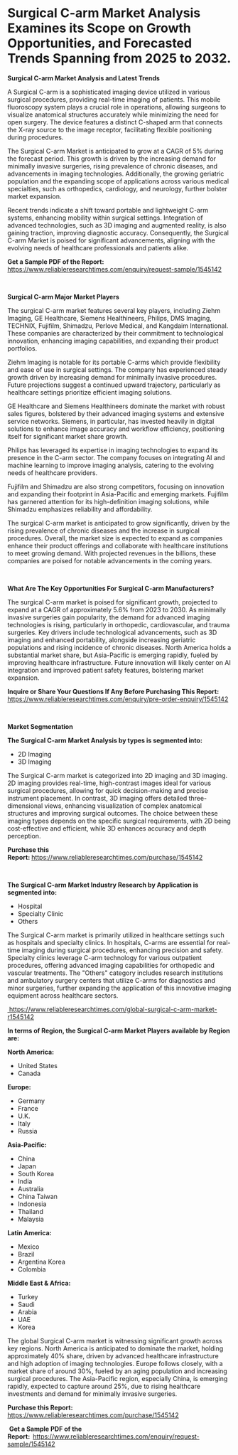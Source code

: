 <p><h1>Surgical C-arm Market Analysis Examines its Scope on Growth Opportunities, and Forecasted Trends Spanning from 2025 to 2032.</h1></p><p><strong>Surgical C-arm Market Analysis and Latest Trends</strong></p>
<p><p>A Surgical C-arm is a sophisticated imaging device utilized in various surgical procedures, providing real-time imaging of patients. This mobile fluoroscopy system plays a crucial role in operations, allowing surgeons to visualize anatomical structures accurately while minimizing the need for open surgery. The device features a distinct C-shaped arm that connects the X-ray source to the image receptor, facilitating flexible positioning during procedures.</p><p>The Surgical C-arm Market is anticipated to grow at a CAGR of 5% during the forecast period. This growth is driven by the increasing demand for minimally invasive surgeries, rising prevalence of chronic diseases, and advancements in imaging technologies. Additionally, the growing geriatric population and the expanding scope of applications across various medical specialties, such as orthopedics, cardiology, and neurology, further bolster market expansion.</p><p>Recent trends indicate a shift toward portable and lightweight C-arm systems, enhancing mobility within surgical settings. Integration of advanced technologies, such as 3D imaging and augmented reality, is also gaining traction, improving diagnostic accuracy. Consequently, the Surgical C-arm Market is poised for significant advancements, aligning with the evolving needs of healthcare professionals and patients alike.</p></p>
<p><strong>Get a Sample PDF of the Report:&nbsp;</strong> <a href="https://www.reliableresearchtimes.com/enquiry/request-sample/1545142?utm_campaign=3386&utm_medium=2&utm_source=Github&utm_content=ia&utm_term=14042025&utm_id=surgical-c-arm">https://www.reliableresearchtimes.com/enquiry/request-sample/1545142</a></p>
<p>&nbsp;</p>
<p><strong>Surgical C-arm Major Market Players</strong></p>
<p><p>The surgical C-arm market features several key players, including Ziehm Imaging, GE Healthcare, Siemens Healthineers, Philips, DMS Imaging, TECHNIX, Fujifilm, Shimadzu, Perlove Medical, and Kangdaim International. These companies are characterized by their commitment to technological innovation, enhancing imaging capabilities, and expanding their product portfolios.</p><p>Ziehm Imaging is notable for its portable C-arms which provide flexibility and ease of use in surgical settings. The company has experienced steady growth driven by increasing demand for minimally invasive procedures. Future projections suggest a continued upward trajectory, particularly as healthcare settings prioritize efficient imaging solutions.</p><p>GE Healthcare and Siemens Healthineers dominate the market with robust sales figures, bolstered by their advanced imaging systems and extensive service networks. Siemens, in particular, has invested heavily in digital solutions to enhance image accuracy and workflow efficiency, positioning itself for significant market share growth.</p><p>Philips has leveraged its expertise in imaging technologies to expand its presence in the C-arm sector. The company focuses on integrating AI and machine learning to improve imaging analysis, catering to the evolving needs of healthcare providers.</p><p>Fujifilm and Shimadzu are also strong competitors, focusing on innovation and expanding their footprint in Asia-Pacific and emerging markets. Fujifilm has garnered attention for its high-definition imaging solutions, while Shimadzu emphasizes reliability and affordability.</p><p>The surgical C-arm market is anticipated to grow significantly, driven by the rising prevalence of chronic diseases and the increase in surgical procedures. Overall, the market size is expected to expand as companies enhance their product offerings and collaborate with healthcare institutions to meet growing demand. With projected revenues in the billions, these companies are poised for notable advancements in the coming years.</p></p>
<p>&nbsp;</p>
<p><strong>What Are The Key Opportunities For Surgical C-arm Manufacturers?</strong></p>
<p><p>The surgical C-arm market is poised for significant growth, projected to expand at a CAGR of approximately 5.6% from 2023 to 2030. As minimally invasive surgeries gain popularity, the demand for advanced imaging technologies is rising, particularly in orthopedic, cardiovascular, and trauma surgeries. Key drivers include technological advancements, such as 3D imaging and enhanced portability, alongside increasing geriatric populations and rising incidence of chronic diseases. North America holds a substantial market share, but Asia-Pacific is emerging rapidly, fueled by improving healthcare infrastructure. Future innovation will likely center on AI integration and improved patient safety features, bolstering market expansion.</p></p>
<p><strong>Inquire or Share Your Questions If Any Before Purchasing This Report:</strong> <a href="https://www.reliableresearchtimes.com/enquiry/pre-order-enquiry/1545142?utm_campaign=3386&utm_medium=2&utm_source=Github&utm_content=ia&utm_term=14042025&utm_id=surgical-c-arm">https://www.reliableresearchtimes.com/enquiry/pre-order-enquiry/1545142</a></p>
<p>&nbsp;</p>
<p><strong>Market Segmentation</strong></p>
<p><strong>The Surgical C-arm Market Analysis by types is segmented into:</strong></p>
<p><ul><li>2D Imaging</li><li>3D Imaging</li></ul></p>
<p><p>The Surgical C-arm market is categorized into 2D imaging and 3D imaging. 2D imaging provides real-time, high-contrast images ideal for various surgical procedures, allowing for quick decision-making and precise instrument placement. In contrast, 3D imaging offers detailed three-dimensional views, enhancing visualization of complex anatomical structures and improving surgical outcomes. The choice between these imaging types depends on the specific surgical requirements, with 2D being cost-effective and efficient, while 3D enhances accuracy and depth perception.</p></p>
<p><strong>Purchase this Report:&nbsp;</strong><a href="https://www.reliableresearchtimes.com/purchase/1545142?utm_campaign=3386&utm_medium=2&utm_source=Github&utm_content=ia&utm_term=14042025&utm_id=surgical-c-arm">https://www.reliableresearchtimes.com/purchase/1545142</a></p>
<p>&nbsp;</p>
<p><strong>The Surgical C-arm Market Industry Research by Application is segmented into:</strong></p>
<p><ul><li>Hospital</li><li>Specialty Clinic</li><li>Others</li></ul></p>
<p><p>The Surgical C-arm market is primarily utilized in healthcare settings such as hospitals and specialty clinics. In hospitals, C-arms are essential for real-time imaging during surgical procedures, enhancing precision and safety. Specialty clinics leverage C-arm technology for various outpatient procedures, offering advanced imaging capabilities for orthopedic and vascular treatments. The "Others" category includes research institutions and ambulatory surgery centers that utilize C-arms for diagnostics and minor surgeries, further expanding the application of this innovative imaging equipment across healthcare sectors.</p></p>
<p><a href="https://www.reliableresearchtimes.com/global-surgical-c-arm-market-r1545142?utm_campaign=3386&utm_medium=2&utm_source=Github&utm_content=ia&utm_term=14042025&utm_id=surgical-c-arm">&nbsp;https://www.reliableresearchtimes.com/global-surgical-c-arm-market-r1545142</a></p>
<p><strong>In terms of Region, the Surgical C-arm Market Players available by Region are:</strong></p>
<p>
    <p> <strong> North America: </strong>
        <ul>
            <li>United States</li>
            <li>Canada</li>
        </ul>
        </p> 
    <p> <strong> Europe: </strong>
        <ul>
            <li>Germany</li>
            <li>France</li>
            <li>U.K.</li>
            <li>Italy</li>
            <li>Russia</li>
        </ul>
        </p> 
    <p> <strong> Asia-Pacific: </strong>
        <ul>
            <li>China</li>
            <li>Japan</li>
            <li>South Korea</li>
            <li>India</li>
            <li>Australia</li>
            <li>China Taiwan</li>
            <li>Indonesia</li>
            <li>Thailand</li>
            <li>Malaysia</li>
        </ul>
        </p> 
    <p> <strong> Latin America: </strong>
        <ul>
            <li>Mexico</li>
            <li>Brazil</li>
            <li>Argentina Korea</li>
            <li>Colombia</li>
        </ul>
        </p> 
    <p> <strong> Middle East & Africa: </strong>
        <ul>
            <li>Turkey</li>
            <li>Saudi</li>
            <li>Arabia</li>
            <li>UAE</li>
            <li>Korea</li>
        </ul>
    </p>
    </p>
<p><p>The global Surgical C-arm market is witnessing significant growth across key regions. North America is anticipated to dominate the market, holding approximately 40% share, driven by advanced healthcare infrastructure and high adoption of imaging technologies. Europe follows closely, with a market share of around 30%, fueled by an aging population and increasing surgical procedures. The Asia-Pacific region, especially China, is emerging rapidly, expected to capture around 25%, due to rising healthcare investments and demand for minimally invasive surgeries.</p></p>
<p><strong>Purchase this Report: </strong><a href="https://www.reliableresearchtimes.com/purchase/1545142?utm_campaign=3386&utm_medium=2&utm_source=Github&utm_content=ia&utm_term=14042025&utm_id=surgical-c-arm">https://www.reliableresearchtimes.com/purchase/1545142</a></p>
<p>&nbsp;<strong>Get a Sample PDF of the Report:&nbsp;&nbsp;</strong><a href="https://www.reliableresearchtimes.com/enquiry/request-sample/1545142?utm_campaign=3386&utm_medium=2&utm_source=Github&utm_content=ia&utm_term=14042025&utm_id=surgical-c-arm">https://www.reliableresearchtimes.com/enquiry/request-sample/1545142</a></p>
<p><strong></strong></p>
<p><p></p><p></p><p></p></p>